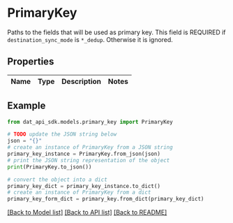 # PrimaryKey

Paths to the fields that will be used as primary key. This field is REQUIRED if `destination_sync_mode` is `*_dedup`. Otherwise it is ignored.

## Properties

Name | Type | Description | Notes
------------ | ------------- | ------------- | -------------

## Example

```python
from dat_api_sdk.models.primary_key import PrimaryKey

# TODO update the JSON string below
json = "{}"
# create an instance of PrimaryKey from a JSON string
primary_key_instance = PrimaryKey.from_json(json)
# print the JSON string representation of the object
print(PrimaryKey.to_json())

# convert the object into a dict
primary_key_dict = primary_key_instance.to_dict()
# create an instance of PrimaryKey from a dict
primary_key_form_dict = primary_key.from_dict(primary_key_dict)
```
[[Back to Model list]](../README.md#documentation-for-models) [[Back to API list]](../README.md#documentation-for-api-endpoints) [[Back to README]](../README.md)


